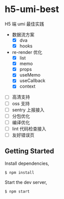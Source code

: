 # h5-umi-best

H5 端 umi 最佳实践

- 数据流方案
  - [x] dva
  - [x] hooks
- re-render 优化
  - [x] list
  - [x] memo
  - [x] props
  - [x] useMemo
  - [x] useCallback
  - [x] context
- [ ] 高清支持
- [ ] oss 支持
- [ ] sentry 上报接入
- [ ] 分包优化
- [ ] 编译优化
- [ ] lint 代码检查接入
- [ ] 友好错误页

## Getting Started

Install dependencies,

```bash
$ npm install
```

Start the dev server,

```bash
$ npm start
```
